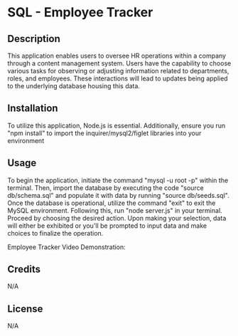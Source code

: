 # SQL - Employee Tracker


## Description


This application enables users to oversee HR operations within a company through a content management system. Users have the capability to choose various tasks for observing or adjusting information related to departments, roles, and employees. These interactions will lead to updates being applied to the underlying database housing this data.


## Installation


To utilize this application, Node.js is essential. Additionally, ensure you run "npm install" to import the inquirer/mysql2/figlet libraries into your environment

## Usage


To begin the application, initiate the command "mysql -u root -p" within the terminal. Then, import the database by executing the code "source db/schema.sql" and populate it with data by running "source db/seeds.sql". Once the database is operational, utilize the command "exit" to exit the MySQL environment. Following this, run "node server.js" in your terminal. Proceed by choosing the desired action. Upon making your selection, data will either be exhibited or you'll be prompted to input data and make choices to finalize the operation.

Employee Tracker Video Demonstration: 

## Credits

N/A

## License
N/A